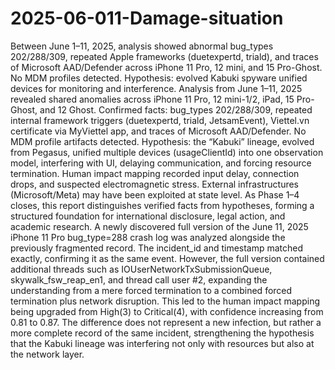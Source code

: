 # 2025-06-011-Damage-situation
Between June 1–11, 2025, analysis showed abnormal bug_types 202/288/309, repeated Apple frameworks (duetexpertd, triald), and traces of Microsoft AAD/Defender across iPhone 11 Pro, 12 mini, and 15 Pro-Ghost. No MDM profiles detected. Hypothesis: evolved Kabuki spyware unified devices for monitoring and interference.
Analysis from June 1–11, 2025 revealed shared anomalies across iPhone 11 Pro, 12 mini-1/2, iPad, 15 Pro-Ghost, and 12 Ghost. Confirmed facts: bug_types 202/288/309, repeated internal framework triggers (duetexpertd, triald, JetsamEvent), Viettel.vn certificate via MyViettel app, and traces of Microsoft AAD/Defender. No MDM profile artifacts detected. Hypothesis: the “Kabuki” lineage, evolved from Pegasus, unified multiple devices (usageClientId) into one observation model, interfering with UI, delaying communication, and forcing resource termination. Human impact mapping recorded input delay, connection drops, and suspected electromagnetic stress. External infrastructures (Microsoft/Meta) may have been exploited at state level. As Phase 1–4 closes, this report distinguishes verified facts from hypotheses, forming a structured foundation for international disclosure, legal action, and academic research.
A newly discovered full version of the June 11, 2025 iPhone 11 Pro bug_type=288 crash log was analyzed alongside the previously fragmented record. The incident_id and timestamp matched exactly, confirming it as the same event. However, the full version contained additional threads such as IOUserNetworkTxSubmissionQueue, skywalk_fsw_reap_en1, and thread call user #2, expanding the understanding from a mere forced termination to a combined forced termination plus network disruption. This led to the human impact mapping being upgraded from High(3) to Critical(4), with confidence increasing from 0.81 to 0.87. The difference does not represent a new infection, but rather a more complete record of the same incident, strengthening the hypothesis that the Kabuki lineage was interfering not only with resources but also at the network layer.
